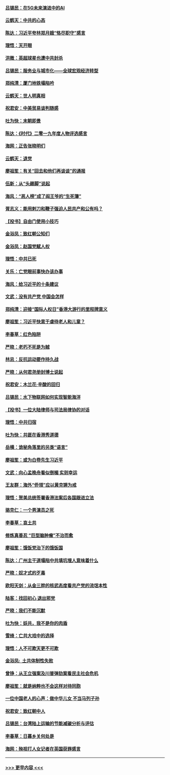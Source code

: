 #### [吕锡民：在5G未来演进中的AI](../pages/nsc993/n11730010.md?t=12182055) 
#### [云鹤天：中共的心态](../pages/nsc993/n11729906.md?t=12182055) 
#### [陈达：习近平夸林郑月娥“恪尽职守”感言](../pages/nsc993/n11729881.md?t=12182055) 
#### [理悟：天开眼](../pages/nsc993/n11729699.md?t=12182055) 
#### [洪微：英超球星也遭中共封杀](../pages/nsc993/n11727243.md?t=12182055) 
#### [吕锡民：服务业与城市化——全球宏观经济转型](../pages/nsc993/n11725845.md?t=12182055) 
#### [郑纯清：厦门地铁塌陷吟](../pages/nsc993/n11725813.md?t=12182055) 
#### [云鹤天：世人明真相](../pages/nsc993/n11725621.md?t=12182055) 
#### [祝君安：中美贸易谈判随感](../pages/nsc993/n11725609.md?t=12182055) 
#### [吐为快：末朝即景](../pages/nsc993/n11723365.md?t=12182055) 
#### [陈达：《时代》二零一九年度人物评选感言](../pages/nsc993/n11723337.md?t=12182055) 
#### [海网：正告张晓明们](../pages/nsc993/n11723228.md?t=12182055) 
#### [云鹤天：退党](../pages/nsc993/n11723056.md?t=12182055) 
#### [廖祖笙：有关“回去和他们再谈谈”的通报](../pages/nsc993/n11722442.md?t=12182055) 
#### [伍新：从“头踢脚”说起](../pages/nsc993/n11722429.md?t=12182055) 
#### [海风：“恶人榜”成了阎王爷的“生死簿”](../pages/nsc993/n11722272.md?t=12182055) 
#### [胥志义：能用剌刀和鞭子强迫人民共产和公有吗？](../pages/nsc993/n11720569.md?t=12182055) 
#### [【投书】自由门使用小技巧](../pages/nsc993/n11720180.md?t=12182055) 
#### [金浴凤：致红朝公知们](../pages/nsc993/n11720563.md?t=12182055) 
#### [金浴凤：赵国党赋人权](../pages/nsc993/n11720533.md?t=12182055) 
#### [理悟：中共已死](../pages/nsc993/n11720233.md?t=12182055) 
#### [关乐：亡党眼前事快办该办事](../pages/nsc993/n11719160.md?t=12182055) 
#### [海风：给习近平的十条建议](../pages/nsc993/n11717616.md?t=12182055) 
#### [文武：没有共产党 中国会怎样](../pages/nsc993/n11717584.md?t=12182055) 
#### [郑纯清：迎接“国际人权日”香港大游行的里程牌意义](../pages/nsc993/n11717417.md?t=12182055) 
#### [廖祖笙：习近平快意于虐待老人和儿童？](../pages/nsc993/n11715313.md?t=12182055) 
#### [李春草：红色陷阱](../pages/nsc993/n11715029.md?t=12182055) 
#### [严晓：老朽不死是为贼](../pages/nsc993/n11712910.md?t=12182055) 
#### [林忌：反抗运动要作持久战](../pages/nsc993/n11712623.md?t=12182055) 
#### [严晓：从何君尧册封博士说起](../pages/nsc993/n11712465.md?t=12182055) 
#### [祝君安：木兰花·辛酸的回归](../pages/nsc993/n11712381.md?t=12182055) 
#### [吕锡民：水下物联网如何实现智能海洋](../pages/nsc993/n11711158.md?t=12182055) 
#### [【投书】一位大陆律师与司法局律协的对话](../pages/nsc993/n11709675.md?t=12182055) 
#### [理悟：中共归宿](../pages/nsc993/n11710059.md?t=12182055) 
#### [吐为快：共匪在香港秀道德](../pages/nsc993/n11709979.md?t=12182055) 
#### [岳横：诡秘角落里的另类“语言”](../pages/nsc993/n11709792.md?t=12182055) 
#### [廖祖笙：或为白卷先生习近平](../pages/nsc993/n11708330.md?t=12182055) 
#### [文武：向心孟晚舟看似倒楣 实则幸运](../pages/nsc993/n11708236.md?t=12182055) 
#### [王友群：海外“侨领”应以黄克锵为戒](../pages/nsc993/n11706176.md?t=12182055) 
#### [理悟：贺美总统签署香港法案后各国跟进立法](../pages/nsc993/n11706853.md?t=12182055) 
#### [骆克仁：一个男演员之死](../pages/nsc993/n11706677.md?t=12182055) 
#### [李春草：哀土共](../pages/nsc993/n11706255.md?t=12182055) 
#### [修炼真善忍 “巨型脑肿瘤”不治而愈](../pages/nsc993/n11705340.md?t=12182055) 
#### [廖祖笙：饿饭党治下的饿饭国](../pages/nsc993/n11705085.md?t=12182055) 
#### [陈达：广州主干道塌陷中共填坑埋人意味着什么](../pages/nsc993/n11705046.md?t=12182055) 
#### [严晓：奴才式的歹毒](../pages/nsc993/n11704826.md?t=12182055) 
#### [欧阳天剑：从金三胖的核武态度看共产党的流氓本性](../pages/nsc993/n11702238.md?t=12182055) 
#### [陆客：找回初心 退出邪党](../pages/nsc993/n11702213.md?t=12182055) 
#### [严晓：我们不能沉默](../pages/nsc993/n11702110.md?t=12182055) 
#### [吐为快：妖共，我不是你的肉盾](../pages/nsc993/n11701366.md?t=12182055) 
#### [雪绮：亡共大戏中的选择](../pages/nsc993/n11699922.md?t=12182055) 
#### [理悟：人不可欺天更不可欺](../pages/nsc993/n11699657.md?t=12182055) 
#### [金浴凤:  土共体制性失败](../pages/nsc993/n11699361.md?t=12182055) 
#### [曾铮：从王立强案及川普弹劾案看民主社会危机](../pages/nsc993/n11699318.md?t=12182055) 
#### [廖祖笙：就是纳粹也不会这样对待同胞](../pages/nsc993/n11697658.md?t=12182055) 
#### [一位中国老人的心声：做中华儿女 不当马列子孙](../pages/nsc993/n11697525.md?t=12182055) 
#### [祝君安：致红朝中人](../pages/nsc993/n11697518.md?t=12182055) 
#### [吕锡民：台湾陆上运输的节能减碳分析与评估](../pages/nsc993/n11694983.md?t=12182055) 
#### [李春草：日暮乡关何处是](../pages/nsc993/n11694805.md?t=12182055) 
#### [海网：殃视打人女记者在英国获罪感言](../pages/nsc993/n11693832.md?t=12182055) 

----
#### [ >>> 更早内容 <<< ](../indexes/nsc993-earlier.md)
